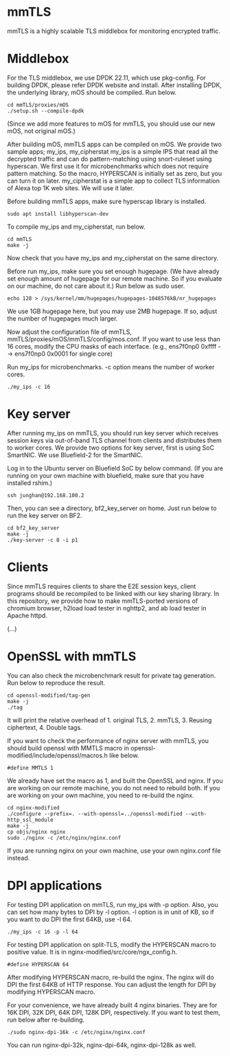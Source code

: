 # mmTLS
mmTLS is a highly scalable TLS middlebox for monitoring encrypted traffic.

# Middlebox
For the TLS middlebox, we use DPDK 22.11, which use pkg-config. For building DPDK, please refer DPDK website and install.
After installing DPDK, the underlying library, mOS should be compiled. Run below.

```
cd mmTLS/proxies/mOS
./setup.sh --compile-dpdk
```

(Since we add more features to mOS for mmTLS, you should use our new mOS, not original mOS.)

After building mOS, mmTLS apps can be compiled on mOS. We provide two sample apps; my_ips, my_cipherstat
my_ips is a simple IPS that read all the decrypted traffic and can do pattern-matching using snort-ruleset using hyperscan.
We first use it for microbenchmarks which does not require pattern matching. So the macro, HYPERSCAN is initially set as zero, but you can turn it on later.
my_cipherstat is a simple app to collect TLS information of Alexa top 1K web sites. We will use it later.

Before building mmTLS apps, make sure hyperscap library is installed.
```
sudo apt install libhyperscan-dev
```

To compile my_ips and my_cipherstat, run below.

```
cd mmTLS
make -j
```

Now check that you have my_ips and my_cipherstat on the same directory.

Before run my_ips, make sure you set enough hugepage. (We have already set enough amount of hugepage for our remote machine. So if you evaluate on our machine, do not care about it.)
Run below as sudo user.
```
echo 128 > /sys/kernel/mm/hugepages/hugepages-1048576kB/nr_hugepages
```

We use 1GB hugepage here, but you may use 2MB hugepage. If so, adjust the number of hugepages much larger.

Now adjust the configuration file of mmTLS, mmTLS/proxies/mOS/mmTLS/config/mos.conf.
If you want to use less than 16 cores, modify the CPU masks of each interface. (e.g., ens7f0np0 0xffff --> ens7f0np0 0x0001 for single core)

Run my_ips for microbenchmarks. -c option means the number of worker cores.
```
./my_ips -c 16
```

# Key server
After running my_ips on mmTLS, you should run key server which receives session keys via out-of-band TLS channel from clients and distributes them to worker cores.
We provide two options for key server, first is using SoC SmartNIC. We use Bluefield-2 for the SmartNIC.

Log in to the Ubuntu server on Bluefield SoC by below command.
(If you are running on your own machine with bluefield, make sure that you have installed rshim.)
```
ssh junghan@192.168.100.2
```

Then, you can see a directory, bf2_key_server on home. Just run below to run the key server on BF2.
```
cd bf2_key_server
make -j
./key-server -c 8 -i p1
```


# Clients
Since mmTLS requires clients to share the E2E session keys, client programs should be recompiled to be linked with our key sharing library.
In this repository, we provide how to make mmTLS-ported versions of chromium browser, h2load load tester in nghttp2, and ab load tester in Apache httpd.


(...)



# OpenSSL with mmTLS
You can also check the microbenchmark result for private tag generation. Run below to reproduce the result.
```
cd openssl-modified/tag-gen
make -j
./tag
```

It will print the relative overhead of 1. original TLS, 2. mmTLS, 3. Reusing ciphertext, 4. Double tags.

If you want to check the performance of nginx server with mmTLS, you should build openssl with MMTLS macro in openssl-modified/include/openssl/macros.h like below.
```
#define MMTLS 1
```
We already have set the macro as 1, and built the OpenSSL and nginx. If you are working on our remote machine, you do not need to rebuild both.
If you are working on your own machine, you need to re-build the nginx.
```
cd nginx-modified
./configure --prefix=. --with-openssl=../openssl-modified --with-http_ssl_module
make -j
cp objs/nginx nginx
sudo ./nginx -c /etc/nginx/nginx.conf
```
If you are running nginx on your own machine, use your own nginx.conf file instead.


# DPI applications
For testing DPI application on mmTLS, run my_ips with -p option. Also, you can set how many bytes to DPI by -l option. -l option is in unit of KB, so if you want to do DPI the first 64KB, use -l 64.
```
./my_ips -c 16 -p -l 64
```

For testing DPI application on split-TLS, modify the HYPERSCAN macro to positive value. It is in nginx-modified/src/core/ngx_config.h.
```
#define HYPERSCAN 64
```
After modifying HYPERSCAN macro, re-build the nginx. The nginx will do DPI the first 64KB of HTTP response.
You can adjust the length for DPI by modifying HYPERSCAN macro.

For your convenience, we have already built 4 nginx binaries. They are for 16K DPI, 32K DPI, 64K DPI, 128K DPI, respectively.
If you want to test them, run below after re-building.
```
./sudo nginx-dpi-16k -c /etc/nginx/nginx.conf
```
You can run nginx-dpi-32k, nginx-dpi-64k, nginx-dpi-128k as well.
